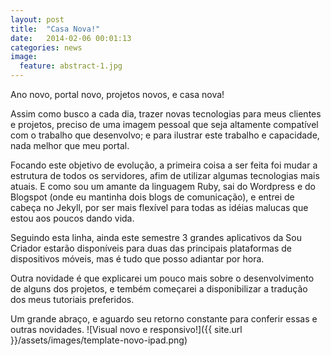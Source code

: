 ```yaml
---
layout: post
title:  "Casa Nova!"
date:   2014-02-06 00:01:13
categories: news
image:
  feature: abstract-1.jpg
---
```

Ano novo, portal novo, projetos novos, e casa nova!

Assim como busco a cada dia, trazer novas tecnologias para meus clientes e projetos, preciso de uma imagem pessoal que seja altamente compatível com o trabalho que desenvolvo; e para ilustrar este trabalho e capacidade, nada melhor que meu portal.
<!-- more -->
Focando este objetivo de evolução, a primeira coisa a ser feita foi mudar a estrutura de todos os servidores, afim de utilizar algumas tecnologias mais atuais. E como sou um amante da linguagem Ruby, sai do Wordpress e do Blogspot (onde eu mantinha dois blogs de comunicação), e entrei de cabeça no Jekyll, por ser mais flexível para todas as idéias malucas que estou aos poucos dando vida.

Seguindo esta linha, ainda este semestre 3 grandes aplicativos da Sou Criador estarão disponíveis para duas das principais plataformas de dispositivos móveis, mas é tudo que posso adiantar por hora.

Outra novidade é que explicarei um pouco mais sobre o desenvolvimento de alguns dos projetos, e tembém começarei a disponibilizar a tradução dos meus tutoriais preferidos.

Um grande abraço, e aguardo seu retorno constante para conferir essas e outras novidades.
![Visual novo e responsivo!]({{ site.url }}/assets/images/template-novo-ipad.png)
<!-- Jekyll also offers powerful support for code snippets:

{% highlight ruby %}
def print_hi(name)
  puts "Hi, #{name}"
end
print_hi('Tom')
#=> prints 'Hi, Tom' to STDOUT.
{% endhighlight %}

Check out the [Jekyll docs][jekyll] for more info on how to get the most out of Jekyll. File all bugs/feature requests at [Jekyll's GitHub repo][jekyll-gh].

-->

[jekyll-gh]: https://github.com/mojombo/jekyll
[jekyll]:    http://jekyllrb.com

